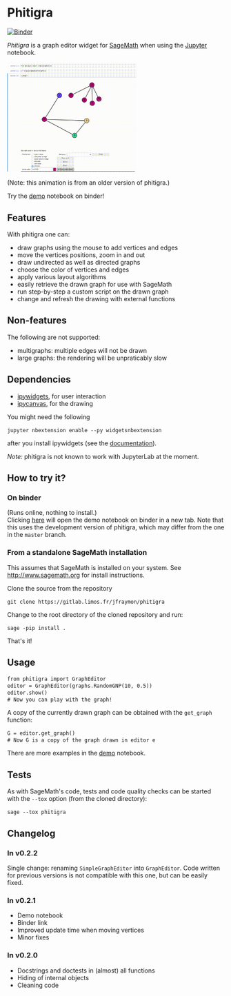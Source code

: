 # Phitigra

[![Binder](https://mybinder.org/badge_logo.svg)](https://mybinder.org/v2/git/https%3A%2F%2Fgitlab.limos.fr%2Fjfraymon%2Fphitigra/develop?filepath=demo.ipynb)

_Phitigra_ is a graph editor widget for [SageMath](www.sagemath.org)
when using the [Jupyter](www.jupyter.org) notebook.
<p><img width="300" src="docs/source/images/phtgr.gif"></p>
(Note: this animation is from an older version of phitigra.)



Try the [demo](https://mybinder.org/v2/git/https%3A%2F%2Fgitlab.limos.fr%2Fjfraymon%2Fphitigra/develop?filepath=demo.ipynb) notebook on binder!

## Features

With phitigra one can:

  * draw graphs using the mouse to add vertices and edges
  * move the vertices positions, zoom in and out
  * draw undirected as well as directed graphs
  * choose the color of vertices and edges
  * apply various layout algorithms
  * easily retrieve the drawn graph for use with SageMath
  * run step-by-step a custom script on the drawn graph
  * change and refresh the drawing with external functions

## Non-features

The following are not supported:

  * multigraphs: multiple edges will not be drawn
  * large graphs: the rendering will be unpraticably slow
  
## Dependencies

  * [ipywidgets](https://github.com/jupyter-widgets/ipywidgets), for user interaction
  * [ipycanvas](https://github.com/martinRenou/ipycanvas), for the drawing

You might need the following
```
jupyter nbextension enable --py widgetsnbextension
```
after you install ipywidgets (see the [documentation](https://ipywidgets.readthedocs.io/en/latest/user_install.html)).

_Note:_ phitigra is not known to work with JupyterLab at the moment.

## How to try it?

### On binder

(Runs online, nothing to install.)  
Clicking [here](https://mybinder.org/v2/git/https%3A%2F%2Fgitlab.limos.fr%2Fjfraymon%2Fphitigra/develop?filepath=demo.ipynb) will open the demo notebook on binder in a new tab. Note that this uses the development version of phitigra, which may differ from the one in the `master` branch. 

### From a standalone SageMath installation

This assumes that SageMath is installed on your system. See http://www.sagemath.org for install instructions.

Clone the source from the repository
```
git clone https://gitlab.limos.fr/jfraymon/phitigra
```

Change to the root directory of the cloned repository and run:
```
sage -pip install .
```

That's it!

## Usage

```
from phitigra import GraphEditor
editor = GraphEditor(graphs.RandomGNP(10, 0.5))
editor.show()
# Now you can play with the graph!
```

A copy of the currently drawn graph can be obtained with the `get_graph` function:
```
G = editor.get_graph()
# Now G is a copy of the graph drawn in editor e
```

There are more examples in the [demo](demo.ipynb) notebook.

## Tests

As with SageMath's code, tests and code quality checks can be started with the `--tox` option (from the cloned directory):
```
sage --tox phitigra
```

## Changelog

### In v0.2.2

Single change: renaming ``SimpleGraphEditor`` into ``GraphEditor``. Code written for previous versions is not compatible with this one, but can be easily fixed.

### In v0.2.1

  * Demo notebook
  * Binder link
  * Improved update time when moving vertices
  * Minor fixes

### In v0.2.0

  * Docstrings and doctests in (almost) all functions
  * Hiding of internal objects
  * Cleaning code
